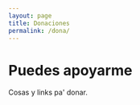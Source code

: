 ```yaml
---
layout: page
title: Donaciones
permalink: /dona/
---
```


# Puedes apoyarme

Cosas y links pa' donar.
